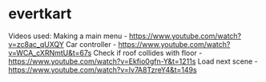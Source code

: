 # evertkart

Videos used: 
Making a main menu - https://www.youtube.com/watch?v=zc8ac_qUXQY
Car controller - https://www.youtube.com/watch?v=WCA_cXRNmtU&t=67s
Check if roof collides with floor - https://www.youtube.com/watch?v=Ekfio0gfn-Y&t=1211s
Load next scene - https://www.youtube.com/watch?v=Iv7A8TzreY4&t=149s
